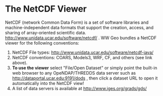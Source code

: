 # The NetCDF Viewer #
NetCDF (network Common Data Form) is a set of software libraries and machine-independent data formats that support the creation, access, and sharing of array-oriented scientific data. http://www.unidata.ucar.edu/software/netcdf/ . WW Geo bundles a NetCDF viewer for the following conventions:

  1. NetCDF File types: http://www.unidata.ucar.edu/software/netcdf-java/
  1. NetCDF conventions: COARS, Models3, WRF, CF, and others (see link above).
  1. **To use the viewer** select "File/Open Dataset" or simply point the built-in web browser to any OpeNDAP/THREDDS data server such as http://dataportal.ucar.edu:9191/dods , then click a dataset URL to open it automatically into the NetCDF view!
  1. A list of data servers is available at http://www.iges.org/grads/gds/